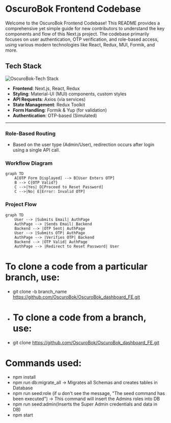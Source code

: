# OscuroBok Frontend Codebase

Welcome to the OscuroBok Frontend Codebase! This README provides a comprehensive yet simple guide for new contributors to understand the key components and flow of this Next.js project. The codebase primarily focuses on user authentication, OTP verification, and role-based access, using various modern technologies like React, Redux, MUI, Formik, and more.

## Tech Stack

![OscuroBok-Tech Stack](https://github.com/user-attachments/assets/23c4d751-a1a4-427d-89a7-1582465acbf7)

- **Frontend**: Next.js, React, Redux
- **Styling**: Material-UI (MUI) components, custom styles
- **API Requests**: Axios (via services)
- **State Management**: Redux Toolkit
- **Form Handling**: Formik & Yup (for validation)
- **Authentication**: OTP-based (Simulated)

---

### Role-Based Routing
- Based on the user type (Admin/User), redirection occurs after login using a single API call.

### Workflow Diagram

```mermaid
graph TD
    A[OTP Form Displayed] --> B[User Enters OTP]
    B --> C{OTP Valid?}
    C -->|Yes| D[Proceed to Reset Password]
    C -->|No| E[Error: Invalid OTP]
```

### Project Flow

```mermaid
graph TD
    User --> |Submits Email| AuthPage
    AuthPage --> |Sends Email| Backend
    Backend --> |OTP Sent| AuthPage
    User --> |Submits OTP| AuthPage
    AuthPage --> |Verifies OTP| Backend
    Backend --> |OTP Valid| AuthPage
    AuthPage --> |Redirect to Reset Password| User

```
    
# To clone a code from a particular branch, use:
* git clone -b branch_name https://github.com/OscuroBok/OscuroBok_dashboard_FE.git

* # To clone a code from a branch, use:
* git clone https://github.com/OscuroBok/OscuroBok_dashboard_FE.git

# Commands used:
* npm install
* npm run db:migrate_all ->  Migrates all Schemas and creates tables in Database
* npm run seed:role (if u don't see the message, "The seed command has been executed") -> This command will insert the Admins roles into DB
* npm run seed:admin(Inserts the Super Admin credentials and data in DB)
* npm start
